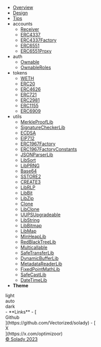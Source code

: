 - [Overview](/)
- [Design](design.md)
- [Tips](tips.md)
- accounts
  - [Receiver](accounts/receiver.md)
  - [ERC4337](accounts/erc4337.md)
  - [ERC4337Factory](accounts/erc4337factory.md)
  - [ERC6551](accounts/erc6551.md)
  - [ERC6551Proxy](accounts/erc6551proxy.md)
- auth
  - [Ownable](auth/ownable.md)
  - [OwnableRoles](auth/ownableroles.md)
- tokens
  - [WETH](tokens/weth.md)
  - [ERC20](tokens/erc20.md)
  - [ERC4626](tokens/erc4626.md)
  - [ERC721](tokens/erc721.md)
  - [ERC2981](tokens/erc2981.md)
  - [ERC1155](tokens/erc1155.md)
  - [ERC6909](tokens/erc6909.md)
- utils
  - [MerkleProofLib](utils/merkleprooflib.md)
  - [SignatureCheckerLib](utils/signaturecheckerlib.md)
  - [ECDSA](utils/ecdsa.md)
  - [EIP712](utils/eip712.md)
  - [ERC1967Factory](utils/erc1967factory.md)
  - [ERC1967FactoryConstants](utils/erc1967factoryconstants.md)
  - [JSONParserLib](utils/jsonparserlib.md)
  - [LibSort](utils/libsort.md)
  - [LibPRNG](utils/libprng.md)
  - [Base64](utils/base64.md)
  - [SSTORE2](utils/sstore2.md)
  - [CREATE3](utils/create3.md)
  - [LibRLP](utils/librlp.md)
  - [LibBit](utils/libbit.md)
  - [LibZip](utils/libzip.md)
  - [Clone](utils/clone.md)
  - [LibClone](utils/libclone.md)
  - [UUPSUpgradeable](utils/uupsupgradeable.md)
  - [LibString](utils/libstring.md)
  - [LibBitmap](utils/libbitmap.md)
  - [LibMap](utils/libmap.md)
  - [MinHeapLib](utils/minheaplib.md)
  - [RedBlackTreeLib](utils/redblacktreelib.md)
  - [Multicallable](utils/multicallable.md)
  - [SafeTransferLib](utils/safetransferlib.md)
  - [DynamicBufferLib](utils/dynamicbufferlib.md)
  - [MetadataReaderLib](utils/metadatareaderlib.md)
  - [FixedPointMathLib](utils/fixedpointmathlib.md)
  - [SafeCastLib](utils/safecastlib.md)
  - [DateTimeLib](utils/datetimelib.md)
- **Theme**
<div id="theme">
<div class="choice" name="light">
	<div class="icon"><i class="icon-sun"></i></div>
	<div class="text">light</div>
</div><div class="choice" name="auto">
	<div class="icon"><i class="icon-eclipse"></i></div>
	<div class="text">auto</div>
</div><div class="choice" name="dark">
	<div class="icon"><i class="icon-moon"></i></div>
	<div class="text">dark</div>
</div></div>
- **Links**
  - [<div class="s0cial"><i class="icon-github"></i>Github</div>](https://github.com/Vectorized/solady)
  - [<div class="s0cial"><i class="icon-x"></i>X</div>](https://x.com/optimizoor)
  <div class="copyright"><a href="https://solady.org/" target="_blank" title="Solady">© Solady 2023</a></div>
